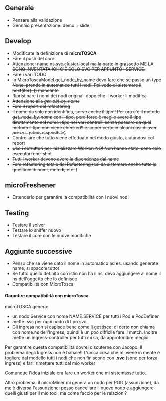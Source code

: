 ## Generale
-  Pensare alla validazione
-  Gennaio presentazione: demo + slide

## Develop
-  Modificate la definizione di **microTOSCA**
-  Fare il push del _core_
- ~~Attenzione: name.ns.svc.cluster.local ma la parte in grassetto ME LA SONO INVENTATA IO!! C'È SOLO SVC PER APPUNTO I SERVICE.~~
- Fare i vari TODO
- ~~In MicroToscaModel.get_node_by_name devo fare che se passo un type None, prende in automatico tutti i nodi! Poi vedo di sistemare il next(iter(..)) mancante~~
- Ripristinare i nomi dei nodi originali dopo che il worker li modifica
- ~~Attenzione alla _get_obj_by_name_~~
- ~~Fare il report del refactoring~~
- ~~Il nome da solo non identifica, serve anche il tipo!! Per ora c'è il metodo _get_node_by_name_ con il tipo, però forse è meglio avere il tipo direttamente nel nome (tipo nei vari controlli senza passare da quel metodo il tipo non viene checked!! e so per certo in alcuni casi di aver preso il primo disponibile)~~
- Controllare che tutto viene effettuato nel modo giusto, aiutandosi col report
- ~~Uso i cotruttori per inizializzare Worker: NO! Non hanno stato, sono solo esecutori one-shot~~
- ~~Tutti i worker devono avere la dipendenza dal name~~
- ~~Fare refactoring totale dei Refactoring (csì da sistemare anche tutte le questioni di nomi, metodi, etc..)~~

## microFreshener
-  Estenderlo per garantire la compatibilità con i nuovi nodi

## Testing
-  Testare il solver
-  Testare lo sniffer nuovo
-  Testare il core con le nuove modifiche

## Aggiunte successive
-  Penso che se viene dato il nome in automatico ad es. usando generate name, si spacchi tutto!
- Se tutto quello definito con istio non ha il ns, devo aggiungere al nome il ns dell'oggetto che lo definisce
- Compatibilità con MicroTosca

#### Garantire compatibilità con microTosca
microTOSCA genera:
- un nodo Service con nome NAME.SERVICE per tutti i Pod e PodDefiner
- mette .svc per ogni nodo di tipo svc
- Gli ingress non si capisce bene come li gestisce: di certo non chiama con nome.ns dell'Ingress, quindi è un poò difficile fare il match. Inoltre mette un ingress-controller per tutti mi sa, da approfondire meglio

Per garantire questa compatibilità dovrei discuterne con Jacopo. Il problema degli Ingress non è banale!! L'unica cosa che mi viene in mente è togliere dal modello tutti i nodi che non finiscono con **.svc** (sono per forza ingress) e farli rimettere tutti dal mio worker

Comunque l'idea iniziale era fare un worker che mi sistemasse tutto.

Altro problema: il microMiner mi genera un nodo per POD (assunzione), da me è diversa l'assunzione: posso cancellare il nuovo nodo e aggiungere quelli giusti per il mio tool, ma come faccio per le relazioni?
